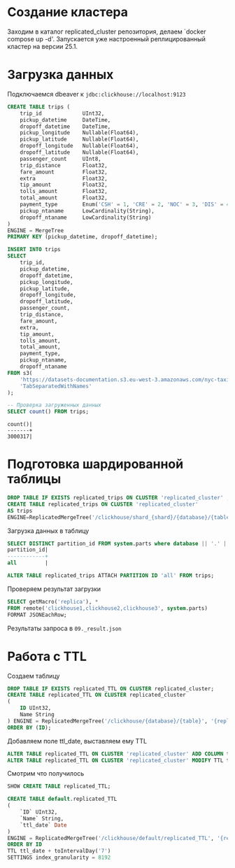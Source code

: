 # Создание кластера

Заходим в каталог replicated_cluster репозитория, делаем `docker compose up -d'. Запускается уже настроенный реплицированный кластер на версии 25.1.

# Загрузка данных

Подключаемся dbeaver к `jdbc:clickhouse://localhost:9123`

```sql
CREATE TABLE trips (
    trip_id             UInt32,
    pickup_datetime     DateTime,
    dropoff_datetime    DateTime,
    pickup_longitude    Nullable(Float64),
    pickup_latitude     Nullable(Float64),
    dropoff_longitude   Nullable(Float64),
    dropoff_latitude    Nullable(Float64),
    passenger_count     UInt8,
    trip_distance       Float32,
    fare_amount         Float32,
    extra               Float32,
    tip_amount          Float32,
    tolls_amount        Float32,
    total_amount        Float32,
    payment_type        Enum('CSH' = 1, 'CRE' = 2, 'NOC' = 3, 'DIS' = 4, 'UNK' = 5),
    pickup_ntaname      LowCardinality(String),
    dropoff_ntaname     LowCardinality(String)
)
ENGINE = MergeTree
PRIMARY KEY (pickup_datetime, dropoff_datetime);

INSERT INTO trips
SELECT
    trip_id,
    pickup_datetime,
    dropoff_datetime,
    pickup_longitude,
    pickup_latitude,
    dropoff_longitude,
    dropoff_latitude,
    passenger_count,
    trip_distance,
    fare_amount,
    extra,
    tip_amount,
    tolls_amount,
    total_amount,
    payment_type,
    pickup_ntaname,
    dropoff_ntaname
FROM s3(
    'https://datasets-documentation.s3.eu-west-3.amazonaws.com/nyc-taxi/trips_{0..2}.gz',
    'TabSeparatedWithNames'
);

-- Проверка загруженных данных
SELECT count() FROM trips;
```
```
count()|
-------+
3000317|
```

# Подготовка шардированной таблицы

```sql
DROP TABLE IF EXISTS replicated_trips ON CLUSTER 'replicated_cluster' ;
CREATE TABLE replicated_trips ON CLUSTER 'replicated_cluster'
AS trips 
ENGINE=ReplicatedMergeTree('/clickhouse/shard_{shard}/{database}/{table}','{replica}');
```

Загрузка данных в таблицу
```sql
SELECT DISTINCT partition_id FROM system.parts where database || '.' || table == 'default.rips';
partition_id|
------------+
all         |

ALTER TABLE replicated_trips ATTACH PARTITION ID 'all' FROM trips;
```

Проверяем результат загрузки

```sql
SELECT getMacro('replica'), *
FROM remote('clickhouse1,clickhouse2,clickhouse3', system.parts)
FORMAT JSONEachRow;
```

Результаты запроса в `09._result.json`

# Работа с TTL

Создаем таблицу
```sql
DROP TABLE IF EXISTS replicated_TTL ON CLUSTER replicated_cluster;
CREATE TABLE replicated_TTL ON CLUSTER replicated_cluster
(
	ID UInt32,
	Name String
) ENGINE = ReplicatedMergeTree('/clickhouse/{database}/{table}', '{replica}')
ORDER BY (ID);
```

Добавляем поле ttl_date, выставляем ему TTL
```sql
ALTER TABLE replicated_TTL ON CLUSTER 'replicated_cluster' ADD COLUMN ttl_date Date;
ALTER TABLE replicated_TTL ON CLUSTER 'replicated_cluster' MODIFY TTL ttl_date + INTERVAL '7' day;
```

Смотрим что получилось
```sql
SHOW CREATE TABLE replicated_TTL;

CREATE TABLE default.replicated_TTL
(
    `ID` UInt32,
    `Name` String,
    `ttl_date` Date
)
ENGINE = ReplicatedMergeTree('/clickhouse/default/replicated_TTL', '{replica}')
ORDER BY ID
TTL ttl_date + toIntervalDay('7')
SETTINGS index_granularity = 8192
```
